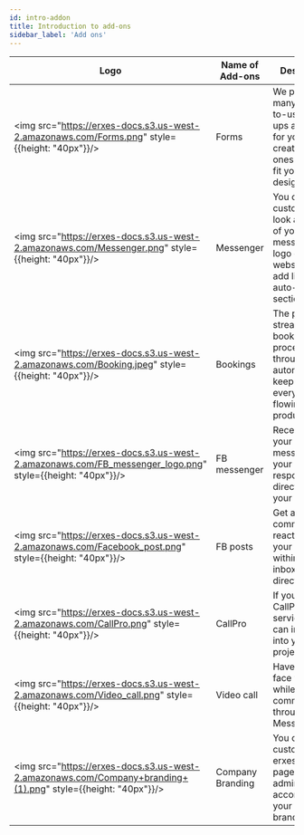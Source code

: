 ```yaml
---
id: intro-addon
title: Introduction to add-ons
sidebar_label: 'Add ons'
---
```


| Logo                                                                                                         | Name of Add-ons  | Description                                                                                                       |
| ------------------------------------------------------------------------------------------------------------ | ---------------- | ----------------------------------------------------------------------------------------------------------------- |
| <img src="https://erxes-docs.s3.us-west-2.amazonaws.com/Forms.png" style={{height: "40px"}}/>                | Forms            | We provide many ready-to-use pop-ups and forms for you to create the ones which will fit your website design.     |
| <img src="https://erxes-docs.s3.us-west-2.amazonaws.com/Messenger.png" style={{height: "40px"}}/>            | Messenger        | You can customize the look and feel of your messenger's logo on the website and add links to auto-reply sections. |
| <img src="https://erxes-docs.s3.us-west-2.amazonaws.com/Booking.jpeg" style={{height: "40px"}}/>             | Bookings         | The plugin is to streamline the booking procedure through automation to keep everything flowing productively.     |
| <img src="https://erxes-docs.s3.us-west-2.amazonaws.com/FB_messenger_logo.png" style={{height: "40px"}}/>    | FB messenger     | Receive all your FB messenger in your inbox and respond directly from your inbox.                                 |
| <img src="https://erxes-docs.s3.us-west-2.amazonaws.com/Facebook_post.png" style={{height: "40px"}}/>        | FB posts         | Get all the comments and reactions on your posts within your inbox and reply directly.                            |
| <img src="https://erxes-docs.s3.us-west-2.amazonaws.com/CallPro.png" style={{height: "40px"}}/>              | CallPro          | If you are using CallPro services, you can integrate it into your erxes project.                                  |
| <img src="https://erxes-docs.s3.us-west-2.amazonaws.com/Video_call.png" style={{height: "40px"}}/>           | Video call       | Have face to face video chat while communicating through erxes Messenger.                                         |
| <img src="https://erxes-docs.s3.us-west-2.amazonaws.com/Company+branding+(1).png" style={{height: "40px"}}/> | Company Branding | You can customize your erxes access page and admin panel according to your company branding.                      |
